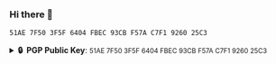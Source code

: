 ### Hi there 👋

<!--
**5atoshiNakamoto/5atoshiNakamoto** is a ✨ _special_ ✨ repository because its `README.md` (this file) appears on your GitHub profile.

Here are some ideas to get you started:

- 🔭 I’m currently working on ...
- 🌱 I’m currently learning ...
- 👯 I’m looking to collaborate on ...
- 🤔 I’m looking for help with ...
- 💬 Ask me about ...
- 📫 How to reach me: ...
- 😄 Pronouns: ...
- ⚡ Fun fact: ...
-->

 `51AE 7F50 3F5F 6404 FBEC 93CB F57A C7F1 9260 25C3`

<details>
  <summary><b>🔒&nbsp;&nbsp;PGP&nbsp;Public&nbsp;Key</b>: <small>51AE 7F50 3F5F 6404 FBEC 93CB F57A C7F1 9260 25C3</small></summary>
  <br/>

 ```
-----BEGIN PGP PUBLIC KEY BLOCK-----

mQINBGIQipcBEADcP/moYmcbVDXFwsvYcwyyeyMjGIJmxObdRXzElXBSgcmIsiZE
MUSoRwYhCl2LGV6vKPULy2NnWX7m87goItqHt7lG8+0+ZCTI/LJKGv/fji4WHFSv
88qiUW/1CuvBXMhzrfAC7a1892NYiA4auNnfxz3Bw4cTeFY8swCwoxPR6ClYveeo
u8egUa0rBZ2PD+8bCFc8n86m0ncPrB1wv6rV0ssDdro6BhQScyIczRMX0O5v/kej
CM5SIEoGd7ECkN836P23yqKVBxYxOoB8qkLzZm40tpt3JtUkyyKjNw1uFU1R1ww2
0Ruz1j1DDeJ7tzPGpz20zd8DuxyF6wswXi3N8cd89dW10H6q5ki2Y8w7+ehlwmxl
ecd+ylrXLxPjXJGpOmCddySpnHTDle/sPVxuCiuIepgxehk6IVoRULdl+eRyaCFe
41jEu2IK19esoU4hClNXEzGEnY5pRnr8Kqsspiu1/wALXp+toDz7HfrMlGfrjEsR
1Lx/RSMwEgtoYvLaMx1f5du5Uio1hWys8YyLxxSoEQnUNIsNVUqDVkMRlWl6B0E6
cIm5H9OPCJActlb1F5G1osSG4Q3h5S0CpIeCg3RrkiyOy7Lm4KW6CAekWxntYymB
oWgXxIb5YQpitkM97tBU9C39BwAOSTDKsT+lbmAa+Sew2ZIhNzk89kBL8wARAQAB
tDdANWF0b3NoaU5ha2Ftb3RvIDw1YXRvc2hpbmFrYW1vdG8ubGFiYmVAc2ltcGxl
bG9naW4uY28+iQJJBBMBCAAzAhsDAhkBBAsHCQMFFQgKAgMEFgABAhYhBFGuf1A/
X2QE++yTy/V6x/GSYCXDBQJiEI2NAAoJEPV6x/GSYCXD9KYP/RcSel23qW1KZsOG
9t0cleYdGeRVyFUOeVxSnJQBlvJuOSVClXWx8/FwCMgZxArCskg08CZFtMRhb8Wa
JZ8G3IeVEMbP07gIr/YmfW+p31zkJM+TROc8BdKoMZ8HoVLUW+DD34HjRBeIXI9z
x9IXJLXNaQV6LHxNzVyXjePKhBeVjPoeOUo07Qa3prmK5rPBVIVlNVMdM5k/Va8g
hASPdfPBjvuWe0Ez0qre4AH9HW9xfS3uqIuGiaHqk682nMpxKD+P2HcyvHYylcSx
bJa3J25msc78XNbdA9DVHhf4oxFdWvKHNvTbIAZ0COQONrr+oglHhRPIU/IiTxXh
wCMQBM6B8XOBEkUSvrtGKGCbElcbUWYVubR4RrRgTdk+BtAsQs3jvV5tJ/rhtJpp
Bvx9FFOsGVplAqqJUItvhS8BK4//SphkA0OaiZMZbhaAXXurSR3CoackodA7HW03
19MEGHqgm7oCiNCZqLQ5UgfJf5/x6+GzKriawBrjZcz8v/MPZOJKEF/hWgLh6uYL
gaUjXuM8SjT79Z9/E2Uncqc9JTw+UvunQG8EkGDoTpfBaxgsdE9wopSdKRe7vyfV
41rRxlY5kuVvxqbPuy8hIlKV/lxyY0h33dvWHcESEOshFAMMr/TL370rNEXzIUQs
cFpIEHXY5KHWiXYRK0fajuZmsCdluQINBGIQipcBEAD1NefxwX6wiqrYW26xM7HC
NZfb9NhRsS2nCAVtBy7dkdcyAG6nSMSIHTD9+RmA4pUWMFGQw+MrP2GnGV+r9HEr
10PfBTvAU/6tkf2J4FLV4FswySBTcK/MZteg343HKpD00/lodh0cdyBGCyuqRljm
NxUvcPmsJ9HvVT/RXhUn78/VdrbEzUxocuUNYODI3PJUTKlqPrz9BR8uht7bklK+
3CoZF/cTizHdZmtRCwcsOjzxhKqojH5rCB1oThztEx2skHkCwYad6Frf4BzhIK5e
Ycp2nGWy3P/a4X1UWoKFU8yd396QLbMN6IP4DEnhzAPmqQ1eXG/wBYb2YiwsLhFL
mX944CZhoj6ovwooiQjZGDJ/YdmwnuTV6qeHziAN9i09fjj8lt0XqTEqNYU5kEy1
HMBYqKTWdaukaikD831EaMH3YN9gutEiWCP9lO+rzVuncYyB9o8c8q6gYLN+7YCk
wEkP4Dc7mvkYVq5k6im3o0+wuEpbKG/e7mFaoAI9yYiCsVNlsmYgOmZOndNDwb3w
jOiEe9dYcVJWsWqelYA9k69fgkfkAnPkmHRlyukjKY/os9lvr/Z4Ml1+XoNLGe08
XErRoorew/9ZqoJGjYLw7W3nibb7xdM2wFePSTftmKWSBDiSLyekWQdmZGf8yuot
cTaR6+JKcldIRvONkRDQ1wARAQABiQI1BBgBCAApBQJiEIqXCRD1esfxkmAlwwIb
DAUJHhM4AAQLBwkDBRUICgIDBBYAAQIAAHIuD/9L2ZYkQWicreYWigk0y8kWV1YP
ZtooNqtilHdA3SEYH88S0lPiXrhb114aL1dCguv5Z2y4F5AvAcImOuPnLixHsFWV
/QAgZCPOwm7JybnX39Beetc37tQZgUBdFiEKbGkvAjR0ArRY2UzsP8AD7GeRjZAd
Cbr7A72t7GRu3XQOQIlwxk/dhiz8tm76dtkYwVXSFfExXIxVm0UpNupNN383LL5e
I4W5Zf4qXweCYsCi9aprC3LSLDSqX9/xLb+rqNM2z5T1t5T4SSh3LqEUeBp3H0vK
yydYWvzSwUqcbGWgh+0ycACvoDUFX/eSB0uhoxBZYCm+Awa1l/eig18/D6Nvp2LJ
3EtEPgGHRvcuyrORMnSZWxG5kiuo8nQS6NnrglHogwAQHZroA9HThLMesGhEbbus
eIlLnMYZ4SU/WlzWKMmJstT66ZzDgtNIAJhyK/U5lcht+bP4brjt7JSmcdbIcQ6l
2mZyI68waz+lEHry/hIzkx7BNIJnjmKEqvJpVDA+jJYXzeOe1a+dBUhAagDDBfMj
Q44aL+GcSSstzxZuCmFbcSuBLmrEtnZVS81Ml1p39Ya9Imfh+8Qt2yas7utdw3p/
SQ47NOGZQEKPwRte8t+B5jmMwdurVWXx/uF65AoKMLgsl/bb8EJZmsULGV3N9D8B
R2vc0U7pWTvZ7L3I+w==
=5rNf
-----END PGP PUBLIC KEY BLOCK-----
```

</details>
